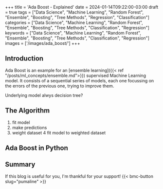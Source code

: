 +++
title = 'Ada Boost - Explained'
date = 2024-01-14T09:22:00-03:00
draft = true
tags = ["Data Science", "Machine Learning", "Random Forest", "Ensemble", "Boosting", "Tree Methods", "Regression", "Classification"]
categories = ["Data Science", "Machine Learning", "Random Forest", "Ensemble", "Boosting", "Tree Methods", "Classification", "Regression"]
keywords = ["Data Science", "Machine Learning", "Random Forest", "Ensemble", "Boosting", "Tree Methods", "Classification", "Regression"]
images = ['/images/ada_boost/']
+++

## Introduction

Ada Boost is an example for an [ensemble learning]({{< ref "/posts/ml_concepts/ensemble.md">}}) supervised Machine Learning model. It consists of a sequential series of models, each one focussing on the errors of the previous one, trying to improve them.

Underlying model alwys decision tree?

## The Algorithm

1. fit model
2. make predictions
3. weight dataset
4 fit model to weighted dataset

## Ada Boost in Python

## Summary

If this blog is useful for you, I'm thankful for your support!
{{< bmc-button slug="pumaline" >}}

